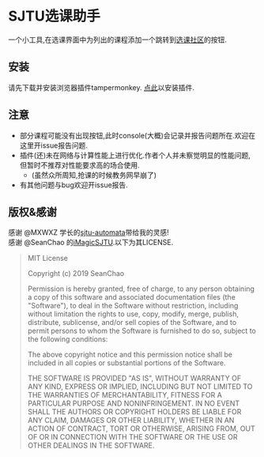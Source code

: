# SJTU选课助手
一个小工具,在选课界面中为列出的课程添加一个跳转到[选课社区](course.sjtu.plus)的按钮.
## 安装
请先下载并安装浏览器插件tampermonkey.
[点此](https://github.com/dzx-dzx/TM/raw/master/Untitled-1.js)以安装插件.
## 注意
* 部分课程可能没有出现按钮,此时console(大概)会记录并报告问题所在.欢迎在这里开issue报告问题.
* 插件(还)未在网络与计算性能上进行优化.作者个人并未察觉明显的性能问题,但暂时不推荐对性能要求高的场合使用.
  * (虽然众所周知,抢课的时候教务网早崩了)
* 有其他问题与bug欢迎开issue报告.
## 版权&感谢
感谢 @MXWXZ 学长的[sjtu-automata](https://github.com/MXWXZ/sjtu-automata)带给我的灵感!  
感谢 @SeanChao 的[iMagicSJTU](https://github.com/SeanChao/iMagicSJTU).以下为其LICENSE.
>MIT License
>
>Copyright (c) 2019 SeanChao
>
>Permission is hereby granted, free of charge, to any person obtaining a copy
>of this software and associated documentation files (the "Software"), to deal
>in the Software without restriction, including without limitation the rights
>to use, copy, modify, merge, publish, distribute, sublicense, and/or sell
>copies of the Software, and to permit persons to whom the Software is
>furnished to do so, subject to the following conditions:
>
>The above copyright notice and this permission notice shall be included in all
>copies or substantial portions of the Software.
>
>THE SOFTWARE IS PROVIDED "AS IS", WITHOUT WARRANTY OF ANY KIND, EXPRESS OR
>IMPLIED, INCLUDING BUT NOT LIMITED TO THE WARRANTIES OF MERCHANTABILITY,
>FITNESS FOR A PARTICULAR PURPOSE AND NONINFRINGEMENT. IN NO EVENT SHALL THE
>AUTHORS OR COPYRIGHT HOLDERS BE LIABLE FOR ANY CLAIM, DAMAGES OR OTHER
>LIABILITY, WHETHER IN AN ACTION OF CONTRACT, TORT OR OTHERWISE, ARISING FROM,
>OUT OF OR IN CONNECTION WITH THE SOFTWARE OR THE USE OR OTHER DEALINGS IN THE
>SOFTWARE.
